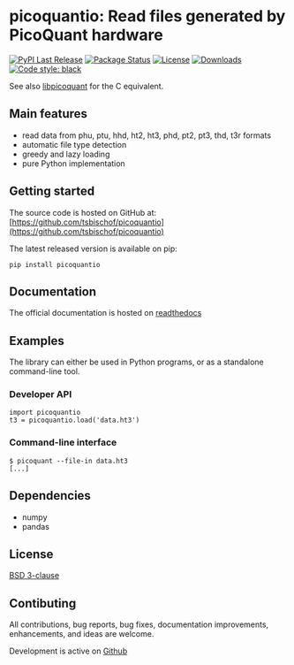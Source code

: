 # picoquantio: Read files generated by PicoQuant hardware
[![PyPI Last Release](https://img.shields.io/pypi/v/picoquantio.svg)](https://pypi.org/project/picoquantio)
[![Package Status](https://img.shields.io/pypi/status/picoquantio.svg)](https://pypi.org/project/picoquantio/)
[![License](https://img.shields.io/pypi/l/picoquantio.svg)](https://github.com/tsbischof/picoquantio/blob/main/LICENSE)
[![Downloads](https://static.pepy.tech/personalized-badge/picoquantio?period=month&units=international_system&left_color=black&right_color=orange&left_text=PyPI%20downloads%20per%20month)](https://pepy.tech/project/picoquantio)
[![Code style: black](https://img.shields.io/badge/code%20style-black-000000.svg)](https://github.com/psf/black)

See also [libpicoquant](https://github.com/tsbischof/libpicoquant) for the C equivalent.

## Main features
* read data from phu, ptu, hhd, ht2, ht3, phd, pt2, pt3, thd, t3r formats
* automatic file type detection
* greedy and lazy loading
* pure Python implementation

## Getting started
The source code is hosted on GitHub at: [https://github.com/tsbischof/picoquantio](https://github.com/tsbischof/picoquantio)

The latest released version is available on pip:
```
pip install picoquantio
```

## Documentation
The official documentation is hosted on [readthedocs](https://picoquantio.readthedocs.io)

## Examples
The library can either be used in Python programs, or as a standalone command-line tool.

### Developer API

```
import picoquantio
t3 = picoquantio.load('data.ht3')
```

### Command-line interface

```
$ picoquant --file-in data.ht3
[...]
```

## Dependencies
* numpy
* pandas

## License
[BSD 3-clause](https://github.com/tsbischof/picoquantio/LICENSE)

## Contibuting
All contributions, bug reports, bug fixes, documentation improvements, enhancements, and ideas are welcome.

Development is active on [Github](https://github.com/tsbischof/picoquantio)
